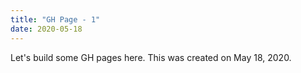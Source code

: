 ```yaml
---
title: "GH Page - 1"
date: 2020-05-18
---
```



Let's build some GH pages here. This was created on May 18, 2020.
